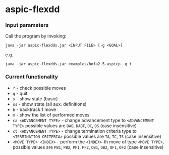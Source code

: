 # aspic-flexdd

### Input parameters

Call the program by invoking: 
```
java -jar aspic-flexdds.jar <INPUT FILE> [-g <GOAL>]
```
e.g. 

```agsl
java -jar aspic-flexdds.jar examples/hofa2.5.aspicp -g t
```


### Current functionality

- `?` - check possible moves
- `q` - quit
- `s` - show state (basic)
- `ss` - show state (all aux. definitions)
- `b` - backtrack 1 move
- `m` - show the list of performed moves
- `ca <ADVANCEMENT TYPE>` - change advancement type to `<ADVANCEMENT TYPE>` possible values are `DAB`, `DABF`, `DC`, `DS` (case insensitive)
- `ct <ADVANCEMENT TYPE>` - change termination criteria type to `<TERMINATION CRITERIA>` possible values are `TA`, `TC`, `TS` (case insensitive)
- `<MOVE TYPE> <INDEX>` - perform the `<INDEX>`-th move of type `<MOVE TYPE>`, possible values are `PB1`, `PB2`, `PF1`, `PF2`, `OB1`, `OB2`, `OF1`, `OF2` (case insensitive)